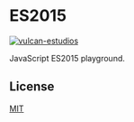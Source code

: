 # ES2015

[![vulcan-estudios](https://img.shields.io/badge/vulcan_estudios-project-db8836.svg)](http://vulcanst.co)

JavaScript ES2015 playground.

## License

[MIT](./LICENSE)
